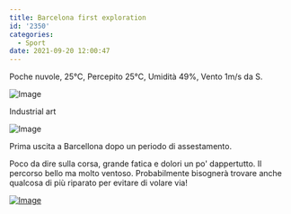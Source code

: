 ```yaml
---
title: Barcelona first exploration
id: '2350'
categories:
  - Sport
date: 2021-09-20 12:00:47
---
```


Poche nuvole, 25°C, Percepito 25°C, Umidità 49%, Vento 1m/s da S.
<!-- more -->
![Image](/images/2021/09/IMG_4750-694x1024.jpg)

Industrial art

![Image](/images/2021/09/IMG_4747-830x1024.jpg)

Prima uscita a Barcellona dopo un periodo di assestamento.

<!-- ![image](/images/2021/09/20210919-activity-map.png) -->

Poco da dire sulla corsa, grande fatica e dolori un po' dappertutto. Il percorso bello ma molto ventoso. Probabilmente bisognerà trovare anche qualcosa di più riparato per evitare di volare via!

[![Image](/images/2021/09/IMG_4749-1024x350.jpg)](/images/2021/09/IMG_4749.jpg)

